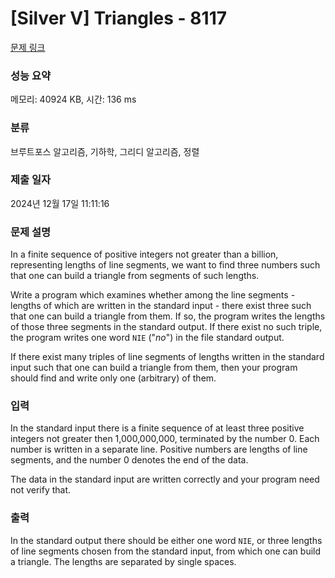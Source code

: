 # [Silver V] Triangles - 8117 

[문제 링크](https://www.acmicpc.net/problem/8117) 

### 성능 요약

메모리: 40924 KB, 시간: 136 ms

### 분류

브루트포스 알고리즘, 기하학, 그리디 알고리즘, 정렬

### 제출 일자

2024년 12월 17일 11:11:16

### 문제 설명

<p>In a finite sequence of positive integers not greater than a billion, representing lengths of line segments, we want to find three numbers such that one can build a triangle from segments of such lengths.</p>

<p>Write a program which examines whether among the line segments - lengths of which are written in the standard input - there exist three such that one can build a triangle from them. If so, the program writes the lengths of those three segments in the standard output. If there exist no such triple, the program writes one word <code>NIE</code> ("<i>no</i>") in the file standard output.</p>

<p>If there exist many triples of line segments of lengths written in the standard input such that one can build a triangle from them, then your program should find and write only one (arbitrary) of them.</p>

### 입력 

 <p>In the standard input there is a finite sequence of at least three positive integers not greater then 1,000,000,000, terminated by the number 0. Each number is written in a separate line. Positive numbers are lengths of line segments, and the number 0 denotes the end of the data.</p>

<p>The data in the standard input are written correctly and your program need not verify that.</p>

### 출력 

 <p>In the standard output there should be either one word <code>NIE</code>, or three lengths of line segments chosen from the standard input, from which one can build a triangle. The lengths are separated by single spaces.</p>

